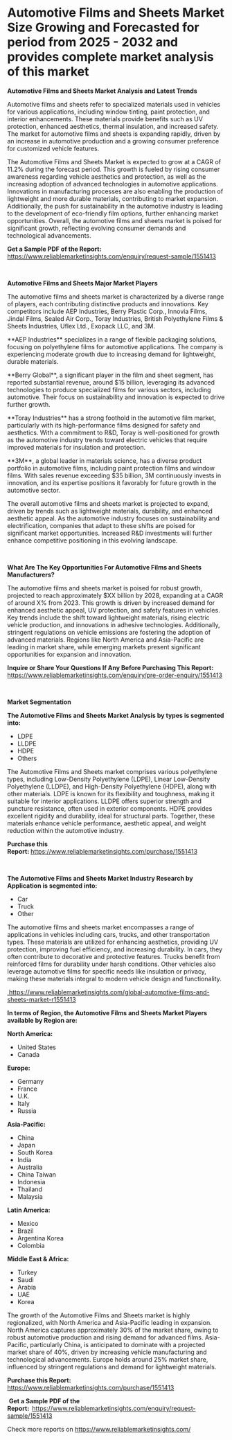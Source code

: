 <p><h1>Automotive Films and Sheets Market Size Growing and Forecasted for period from 2025 - 2032 and provides complete market analysis of this market</h1></p><p><strong>Automotive Films and Sheets Market Analysis and Latest Trends</strong></p>
<p><p>Automotive films and sheets refer to specialized materials used in vehicles for various applications, including window tinting, paint protection, and interior enhancements. These materials provide benefits such as UV protection, enhanced aesthetics, thermal insulation, and increased safety. The market for automotive films and sheets is expanding rapidly, driven by an increase in automotive production and a growing consumer preference for customized vehicle features.</p><p>The Automotive Films and Sheets Market is expected to grow at a CAGR of 11.2% during the forecast period. This growth is fueled by rising consumer awareness regarding vehicle aesthetics and protection, as well as the increasing adoption of advanced technologies in automotive applications. Innovations in manufacturing processes are also enabling the production of lightweight and more durable materials, contributing to market expansion. Additionally, the push for sustainability in the automotive industry is leading to the development of eco-friendly film options, further enhancing market opportunities. Overall, the automotive films and sheets market is poised for significant growth, reflecting evolving consumer demands and technological advancements.</p></p>
<p><strong>Get a Sample PDF of the Report:&nbsp;</strong> <a href="https://www.reliablemarketinsights.com/enquiry/request-sample/1551413?utm_campaign=2110&utm_medium=2&utm_source=Github&utm_content=ia&utm_term=01022025&utm_id=automotive-films-and-sheets">https://www.reliablemarketinsights.com/enquiry/request-sample/1551413</a></p>
<p>&nbsp;</p>
<p><strong>Automotive Films and Sheets Major Market Players</strong></p>
<p><p>The automotive films and sheets market is characterized by a diverse range of players, each contributing distinctive products and innovations. Key competitors include AEP Industries, Berry Plastic Corp., Innovia Films, Jindal Films, Sealed Air Corp., Toray Industries, British Polyethylene Films & Sheets Industries, Uflex Ltd., Exopack LLC, and 3M.</p><p>**AEP Industries** specializes in a range of flexible packaging solutions, focusing on polyethylene films for automotive applications. The company is experiencing moderate growth due to increasing demand for lightweight, durable materials.</p><p>**Berry Global**, a significant player in the film and sheet segment, has reported substantial revenue, around $15 billion, leveraging its advanced technologies to produce specialized films for various sectors, including automotive. Their focus on sustainability and innovation is expected to drive further growth.</p><p>**Toray Industries** has a strong foothold in the automotive film market, particularly with its high-performance films designed for safety and aesthetics. With a commitment to R&D, Toray is well-positioned for growth as the automotive industry trends toward electric vehicles that require improved materials for insulation and protection.</p><p>**3M**, a global leader in materials science, has a diverse product portfolio in automotive films, including paint protection films and window films. With sales revenue exceeding $35 billion, 3M continuously invests in innovation, and its expertise positions it favorably for future growth in the automotive sector.</p><p>The overall automotive films and sheets market is projected to expand, driven by trends such as lightweight materials, durability, and enhanced aesthetic appeal. As the automotive industry focuses on sustainability and electrification, companies that adapt to these shifts are poised for significant market opportunities. Increased R&D investments will further enhance competitive positioning in this evolving landscape.</p></p>
<p>&nbsp;</p>
<p><strong>What Are The Key Opportunities For Automotive Films and Sheets Manufacturers?</strong></p>
<p><p>The automotive films and sheets market is poised for robust growth, projected to reach approximately $XX billion by 2028, expanding at a CAGR of around X% from 2023. This growth is driven by increased demand for enhanced aesthetic appeal, UV protection, and safety features in vehicles. Key trends include the shift toward lightweight materials, rising electric vehicle production, and innovations in adhesive technologies. Additionally, stringent regulations on vehicle emissions are fostering the adoption of advanced materials. Regions like North America and Asia-Pacific are leading in market share, while emerging markets present significant opportunities for expansion and innovation.</p></p>
<p><strong>Inquire or Share Your Questions If Any Before Purchasing This Report:</strong> <a href="https://www.reliablemarketinsights.com/enquiry/pre-order-enquiry/1551413?utm_campaign=2110&utm_medium=2&utm_source=Github&utm_content=ia&utm_term=01022025&utm_id=automotive-films-and-sheets">https://www.reliablemarketinsights.com/enquiry/pre-order-enquiry/1551413</a></p>
<p>&nbsp;</p>
<p><strong>Market Segmentation</strong></p>
<p><strong>The Automotive Films and Sheets Market Analysis by types is segmented into:</strong></p>
<p><ul><li>LDPE</li><li>LLDPE</li><li>HDPE</li><li>Others</li></ul></p>
<p><p>The Automotive Films and Sheets market comprises various polyethylene types, including Low-Density Polyethylene (LDPE), Linear Low-Density Polyethylene (LLDPE), and High-Density Polyethylene (HDPE), along with other materials. LDPE is known for its flexibility and toughness, making it suitable for interior applications. LLDPE offers superior strength and puncture resistance, often used in exterior components. HDPE provides excellent rigidity and durability, ideal for structural parts. Together, these materials enhance vehicle performance, aesthetic appeal, and weight reduction within the automotive industry.</p></p>
<p><strong>Purchase this Report:&nbsp;</strong><a href="https://www.reliablemarketinsights.com/purchase/1551413?utm_campaign=2110&utm_medium=2&utm_source=Github&utm_content=ia&utm_term=01022025&utm_id=automotive-films-and-sheets">https://www.reliablemarketinsights.com/purchase/1551413</a></p>
<p>&nbsp;</p>
<p><strong>The Automotive Films and Sheets Market Industry Research by Application is segmented into:</strong></p>
<p><ul><li>Car</li><li>Truck</li><li>Other</li></ul></p>
<p><p>The automotive films and sheets market encompasses a range of applications in vehicles including cars, trucks, and other transportation types. These materials are utilized for enhancing aesthetics, providing UV protection, improving fuel efficiency, and increasing durability. In cars, they often contribute to decorative and protective features. Trucks benefit from reinforced films for durability under harsh conditions. Other vehicles also leverage automotive films for specific needs like insulation or privacy, making these materials integral to modern vehicle design and functionality.</p></p>
<p><a href="https://www.reliablemarketinsights.com/global-automotive-films-and-sheets-market-r1551413?utm_campaign=2110&utm_medium=2&utm_source=Github&utm_content=ia&utm_term=01022025&utm_id=automotive-films-and-sheets">&nbsp;https://www.reliablemarketinsights.com/global-automotive-films-and-sheets-market-r1551413</a></p>
<p><strong>In terms of Region, the Automotive Films and Sheets Market Players available by Region are:</strong></p>
<p>
    <p> <strong> North America: </strong>
        <ul>
            <li>United States</li>
            <li>Canada</li>
        </ul>
        </p> 
    <p> <strong> Europe: </strong>
        <ul>
            <li>Germany</li>
            <li>France</li>
            <li>U.K.</li>
            <li>Italy</li>
            <li>Russia</li>
        </ul>
        </p> 
    <p> <strong> Asia-Pacific: </strong>
        <ul>
            <li>China</li>
            <li>Japan</li>
            <li>South Korea</li>
            <li>India</li>
            <li>Australia</li>
            <li>China Taiwan</li>
            <li>Indonesia</li>
            <li>Thailand</li>
            <li>Malaysia</li>
        </ul>
        </p> 
    <p> <strong> Latin America: </strong>
        <ul>
            <li>Mexico</li>
            <li>Brazil</li>
            <li>Argentina Korea</li>
            <li>Colombia</li>
        </ul>
        </p> 
    <p> <strong> Middle East & Africa: </strong>
        <ul>
            <li>Turkey</li>
            <li>Saudi</li>
            <li>Arabia</li>
            <li>UAE</li>
            <li>Korea</li>
        </ul>
    </p>
    </p>
<p><p>The growth of the Automotive Films and Sheets market is highly regionalized, with North America and Asia-Pacific leading in expansion. North America captures approximately 30% of the market share, owing to robust automotive production and rising demand for advanced films. Asia-Pacific, particularly China, is anticipated to dominate with a projected market share of 40%, driven by increasing vehicle manufacturing and technological advancements. Europe holds around 25% market share, influenced by stringent regulations and demand for lightweight materials.</p></p>
<p><strong>Purchase this Report: </strong><a href="https://www.reliablemarketinsights.com/purchase/1551413?utm_campaign=2110&utm_medium=2&utm_source=Github&utm_content=ia&utm_term=01022025&utm_id=automotive-films-and-sheets">https://www.reliablemarketinsights.com/purchase/1551413</a></p>
<p>&nbsp;<strong>Get a Sample PDF of the Report:&nbsp;&nbsp;</strong><a href="https://www.reliablemarketinsights.com/enquiry/request-sample/1551413?utm_campaign=2110&utm_medium=2&utm_source=Github&utm_content=ia&utm_term=01022025&utm_id=automotive-films-and-sheets">https://www.reliablemarketinsights.com/enquiry/request-sample/1551413</a></p>
<p><strong></strong></p>
<p>Check more reports on <a href="https://www.reliablemarketinsights.com/?utm_campaign=2110&utm_medium=2&utm_source=Github&utm_content=ia&utm_term=01022025&utm_id=automotive-films-and-sheets">https://www.reliablemarketinsights.com/</a></p>